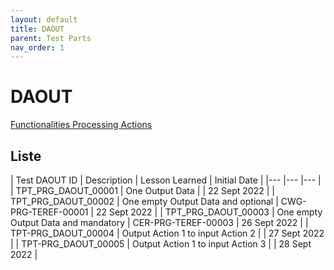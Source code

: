 ```yaml
---
layout: default
title: DAOUT
parent: Test Parts
nav_order: 1
---
```


# DAOUT

[Functionalities Processing Actions](../../../../FCT--Documentation/docs/functionalities/processing/DAOUT)

## Liste

| Test DAOUT ID   	| Description  	| Lesson Learned  	| Initial Date  	|
|---	|---	|---	|
| TPT_PRG_DAOUT_00001  	| One Output Data  	|    | 22 Sept 2022  	|
| TPT_PRG_DAOUT_00002  	| One empty Output Data and optional  	| CWG-PRG-TEREF-00001   | 22 Sept 2022  	|
| TPT_PRG_DAOUT_00003  	| One empty Output Data and mandatory  	| CER-PRG-TEREF-00003   | 26 Sept 2022  	|
| TPT-PRG_DAOUT_00004  	| Output Action 1 to input Action 2  	|    | 27 Sept 2022  	|
| TPT-PRG_DAOUT_00005  	| Output Action 1 to input Action 3  	|    | 28 Sept 2022  	|
